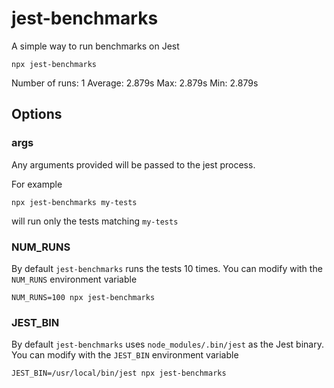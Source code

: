 # jest-benchmarks

A simple way to run benchmarks on Jest

```
npx jest-benchmarks
```

Number of runs: 1 Average: 2.879s Max: 2.879s Min: 2.879s

## Options

### args

Any arguments provided will be passed to the jest process.

For example

```
npx jest-benchmarks my-tests
```

will run only the tests matching `my-tests`

### NUM_RUNS

By default `jest-benchmarks` runs the tests 10 times. You can modify with the `NUM_RUNS` environment variable

```
NUM_RUNS=100 npx jest-benchmarks
```

### JEST_BIN

By default `jest-benchmarks` uses `node_modules/.bin/jest` as the Jest binary. You can modify with the `JEST_BIN` environment variable

```
JEST_BIN=/usr/local/bin/jest npx jest-benchmarks
```
